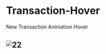 # Transaction-Hover
New Transaction Animation Hover

## ![22](https://user-images.githubusercontent.com/26357600/117574565-512b3c80-b0fb-11eb-8af5-8e5e1b6b260a.gif)

